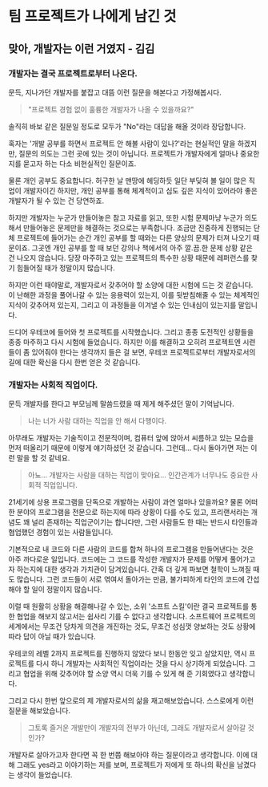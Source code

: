 # 팀 프로젝트가 나에게 남긴 것

## 맞아, 개발자는 이런 거였지 - 김김

### 개발자는 결국 프로젝트로부터 나온다.

문득, 지나가던 개발자를 붙잡고 대뜸 이런 질문을 해본다고 가정해봅시다. 

> "프로젝트 경험 없이 훌륭한 개발자가 나올 수 있을까요?"

 솔직히 바보 같은 질문일 정도로 모두가 "No"라는 대답을 해올 것이라 장담합니다.

혹자는 '개발 공부를 하면서 프로젝트 안 해볼 사람이 있나?'라는 현실적인 말을 하겠지만, 질문의 의도는 그런 곳에 있는 것이 아닙니다. 프로젝트가 개발자에게 얼마나 중요한지를 묻고자 하는 다소 비현실적인 질문이죠.

물론 개인 공부도 중요합니다. 허구한 날 맨땅에 헤딩하듯 일단 부딪혀 볼 일이 많은 직업이 개발자이긴 하지만, 개인 공부를 통해 체계적이고 심도 깊은 지식이 있어라야 좋은 개발자가 될 수 있는 건 당연하죠.

하지만 개발자는 누군가 만들어놓은 참고 자료를 읽고, 또한 시험 문제마냥 누군가 의도해서 만들어놓은 문제만을 해결하는 것으로는 부족합니다. 조금만 진중하게 진행되는 단체 프로젝트에 들어가는 순간 개인 공부를 할 때와는 다른 양상의 문제가 터져 나오기 때문이죠. 그곳엔 개인 공부를 할 때 보던 강의나 책에서의 아주 깔.끔.한 문제 상황 같은 건 나오지 않습니다. 당장 마주하고 있는 프로젝트의 특수한 상황 때문에 레퍼런스를 찾기 힘들어질 때가 정말이지 많습니다.

하지만 이런 때야말로, 개발자로서 갖추어야 할 소양에 대한 시험에 드는 것 같습니다. 이 난해한 과정을 풀어나갈 수 있는 응용력이 있는지, 이를 뒷받침해줄 수 있는 체계적인 지식이 갖추어져 있는지, 그리고 이 과정들을 이겨낼 수 있는 인내심이 있는지를 말입니다.

드디어 우테코에 들어와 첫 프로젝트를 시작했습니다. 그리고 종종 도전적인 상황들을 종종 마주하고 다시 시험에 들었습니다. 하지만 이를 해결하고 오히려 프로젝트엔 시련들이 좀 있어줘야 한다는 생각까지 들은 걸 보면, 우테코 프로젝트로부터 개발자로서의 길에 대한 확신을 다시 한번 얻은 것 같습니다.

### 개발자는 사회적 직업이다.

문득 개발자를 한다고 부모님께 말씀드렸을 때 제게 해주셨던 말이 기억납니다.
> 나는 너가 사람 대하는 직업을 안 해서 다행이다.

아무래도 개발자는 기술직이고 전문직이며, 컴퓨터 앞에 앉아서 씨름하고 있는 모습을 먼저 떠올리기 때문에 이렇게 얘기하셨던 것 같습니다. 그런데... 다시 돌아가면 저는 이런 말을 할 것 같네요.
> 아뇨... 개발자는 사람을 대하는 직업이 맞아요... 인간관계가 너무나도 중요한 사회적 직업입니다.

21세기에 상용 프로그램을 단독으로 개발하는 사람이 과연 얼마나 있을까요? 물론 어떠한 분야의 프로그램을 전문으로 하는지에 따라 상황이 다를 수도 있고, 프리랜서라는 개념도 꽤 널리 존재하는 직업군이기는 합니다만, 그런 사람들도 한 때는 반드시 타인들과 협업했던 경험이 있는 사람들입니다.

기본적으로 내 코드와 다른 사람의 코드를 합쳐 하나의 프로그램을 만들어낸다는 것은 아주 까다로운 일입니다. 코드에는 그 코드를 작성한 개발자가 문제를 어떻게 풀어가고자 하는지에 대한 생각과 가치관이 담겨있습니다. 간혹 더 깊게 파보면 철학이 느껴질 때도 많습니다. 그런 코드들이 서로 엮여서 돌아가는 만큼, 불가피하게 타인의 코드에 간섭해야 할 일이 정말이지 많습니다.

이럴 때 원활히 상황을 해결해나갈 수 있는, 소위 '소프트 스킬'이란 결국 프로젝트를 통한 협업을 해보지 않고서는 쉽사리 기를 수 없다고 생각합니다. 소프트웨어 프로젝트의 세계에서는 무조건 당차게 의견을 개진하는 것도, 무조건 성심껏 양보하는 것도 상황에 따라 답이 아닐 때가 있습니다.

우테코의 레벨 2까지 프로젝트를 진행하지 않았다 보니 한동안 잊고 살았지만, 역시 프로젝트를 다시 하니 개발자는 사회적인 직업이라는 것을 다시 상기하게 되었습니다. 그리고 협업을 위해 갖추어야 할 소양 역시 더욱 기를 수 있게 해 준 기회였다고 생각합니다.

그리고 다시 한번 앞으로의 제 개발자로서의 삶을 재고해보았습니다. 스스로에게 이런 질문을 해보았습니다.
> 그토록 즐거운 개발만이 개발자의 전부가 아닌데, 그래도 개발자로서 살아갈 것인가?

개발자로 살아가고자 한다면 꼭 한 번쯤 해보아야 하는 질문이라고 생각합니다. 이에 대해 그래도 yes라고 이야기하는 저를 보며, 프로젝트가 저에게 또 하나의 확신을 남겼다는 생각이 들었습니다.